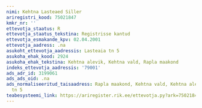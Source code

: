 ```yaml
---
nimi: Kehtna Lasteaed Siller
ariregistri_kood: 75021847
kmkr_nr: ''
ettevotja_staatus: R
ettevotja_staatus_tekstina: Registrisse kantud
ettevotja_esmakande_kpv: 02.04.2001
ettevotja_aadress: .na
asukoht_ettevotja_aadressis: Lasteaia tn 5
asukoha_ehak_kood: 2924
asukoha_ehak_tekstina: Kehtna alevik, Kehtna vald, Rapla maakond
indeks_ettevotja_aadressis: '79001'
ads_adr_id: 3199061
ads_ads_oid: .na
ads_normaliseeritud_taisaadress: Rapla maakond, Kehtna vald, Kehtna alevik, Lasteaia
  tn 5
teabesysteemi_link: https://ariregister.rik.ee/ettevotja.py?ark=75021847&ref=rekvisiidid
---
```


